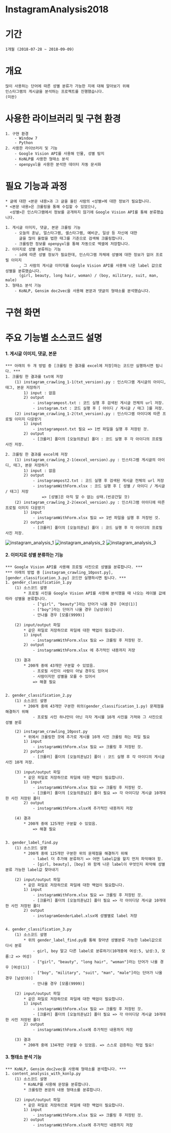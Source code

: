 # InstagramAnalysis2018

# 기간
    1개월 (2018-07-28 ~ 2018-09-09)
    
    
    
# 개요
    많이 사용하는 단어에 따른 성별 분류가 가능한 지에 대해 알아보기 위해 
    인스타그램의 게시글을 분석하는 프로젝트를 진행했습니다.
    (미완)
    
    
# 사용한 라이브러리 및 구현 환경
    1. 구현 환경
        - Window 7
        - Python
    2. 사용한 라이브러리 및 기능
        - Google Vision API를 사용해 인물, 성별 탐지
        - KoNLP를 사용한 형태소 분석
        - openpyxl을 사용한 분석한 데이터 자동 문서화


# 필요 기능과 과정
    * 글에 대한 <본문 내용>과 그 글을 올린 사람의 <성별>에 대한 정보가 필요합니다.
    * <본문 내용>은 크롤링을 통해 수집할 수 있었으나, 
      <성별>은 인스타그램에서 정보를 공개하지 않기에 Google Vision API를 통해 분류했습니다.
      
    1. 게시글 이미지, 댓글, 본문 크롤링 기능
        - 오늘의 훈남, 얼스타그램, 셀스타그램, 예비군, 일상 등 자신에 대한 
          글을 많이 올렸을 법한 태그를 기준으로 검색해 크롤링합니다.
        - 크롤링한 정보를 openpyxl을 통해 자동으로 엑셀에 저장합니다.
    2. 이미지로 성별 분류하는 기능
        - id에 따른 성별 정보가 필요한데, 인스타그램 자체에 성별에 대한 정보가 없어 프로필 이미지
          , 그 사람의 게시글 이미지를 Google Vision API를 사용해 나온 label 값으로 성별을 분류했습니다.
          (girl, beauty, long hair, woman) / (boy, military, suit, man, male)
    3. 형태소 분석 기능
        - KoNLP, Gensim doc2vec을 사용해 본문과 댓글의 형태소를 분석했습니다.

# 구현 화면



# 주요 기능별 소스코드 설명
#### 1. 게시글 이미지, 댓글, 본문 
    *** 아래의 두 개 방법 중 [크롤링 한 결과를 excel에 저장]하는 코드만 실행하시면 됩니다. ***
    1. 크롤링 한 결과를 txt에 저장
        (1) instagram_crawling_1-1(txt_version).py : 인스타그램 게시글의 아이디, 태그, 본문 저장하기
            1) input : 없음
            2) output
                - instagrampost.txt : 코드 실행 후 검색된 게시글 전체의 url 저장.
                - instagram.txt : 코드 실행 후 [ 아이디 / 게시글 / 태그 ]를 저장.
        (2) instagram_crawling_1-2(txt_version).py : 인스타그램 아이디에 따른 프로필 이미지 다운받기
            1) input
                - instagrampost.txt 필요 => 1번 파일을 실행 후 저장된 것.
            2) output
                - [크롤러] 폴더의 [오늘의훈남] 폴더 : 코드 실행 후 각 아이디의 프로필 사진 저장.
        
    2. 크롤링 한 결과를 excel에 저장
        (1) instagram_crawling_2-1(excel_version).py : 인스타그램 게시글의 아이디, 태그, 본문 저장하기
            1) input : 없음
            2) output
                - instagrampost2.txt : 코드 실행 후 검색된 게시글 전체의 url 저장
                - instagramWithForm.xlsx : 코드 실행 후 [ 성별 / 아이디 / 게시글 / 태그] 저장
                    => [성별]은 아직 알 수 없는 상태.(빈공간일 것)
        (2) instagram_crawling_2-2(excel_version).py : 인스타그램 아이디에 따른 프로필 이미지 다운받기
            1) input
                - instagramWithForm.xlsx 필요 => 1번 파일을 실행 후 저장된 것.
            2) output
                - [크롤러] 폴더의 [오늘의훈남] 폴더 : 코드 실행 후 각 아이디의 프로필 사진 저장.
   
![instagram_analysis_1](./image/instagram_analysis_1.jpg)
![instagram_analysis_2](./image/instagram_analysis_2.jpg)
![instagram_analysis_3](./image/instagram_analysis_3.jpg)
#### 2. 이미지로 성별 분류하는 기능
    *** Google Vision API를 사용해 프로필 사진으로 성별을 분류합니다. ***
    *** 아래의 방법 중 [instagram_crawling_10post.py], [gender_classification_3.py] 코드만 실행하시면 됩니다. ***
    1. gender_classification_1.py
        (1) 소스코드 설명
            * 프로필 사진을 Google Vision API를 사용해 분석했을 때 나오는 레이블 값에 따라 성별을 분류합니다.
                - ["girl", "beauty"]라는 단어가 나올 경우 [여성(1)]
                - ["boy"]라는 단어가 나올 경우 [남성(0)]
                - 안나올 경우 [모름(9999)]
                
        (2) input/output 파일
            * 같은 파일로 저장하므로 파일에 대한 백업이 필요합니다.
            1) input
                - instagramWithForm.xlsx 필요 => 크롤링 후 저장된 것.
            2) output
                - instagramWithForm.xlsx 에 추가적인 내용까지 저장
                
        (3) 결과
            * 200개 중에 43개만 구분할 수 있었음.
                - 프로필 사진이 사람이 아닐 경우도 있어서
                - 사람이지만 성별을 모를 수 있어서
                => 해결 필요
              
              
    2. gender_classification_2.py
        (1) 소스코드 설명
            * 200개 중에 43개만 구분한 위의(gender_classification_1.py) 문제점을 해결하기 위해
                - 프로필 사진 하나만이 아닌 각자 게시물 10개 사진을 가져와 그 사진으로 성별 분류
                    
        (2) instagram_crawling_10post.py
            * 위에서 크롤링한 것에 추가로 게시물 10개 사진 크롤링 하는 파일 필요
            1) input
                - instagramWithForm.xlsx 필요 => 크롤링 후 저장된 것.
            2) putput
                - [크롤러] 폴더의 [오늘의훈남2] 폴더 : 코드 실행 후 각 아이디의 게시글 사진 10개 저장.
            
        (3) input/output 파일
            * 같은 파일로 저장하므로 파일에 대한 백업이 필요합니다.
            1) input
                - instagramWithForm.xlsx 필요 => 크롤링 후 저장된 것.
                - [크롤러] 폴더의 [오늘의훈남2] 폴더 필요 => 각 아이디당 게시글 10개대한 사진 저장된 폴더
            2) output
                - instagramWithForm.xlsx에 추가적인 내용까지 저장
                
        (4) 결과
            * 200개 중에 125개만 구분할 수 있었음.
                => 해결 필요


    3. gender_label_find.py
        (1) 소스코드 설명
            * 200개 중에 125개만 구분한 위의 문제점을 해결하기 위해
                - label 더 추가해 분류하기 => 어떤 label값을 할지 먼저 파악해야 함.
                - [girl, beauty], [boy] 와 함께 나온 label이 무엇인지 파악해 성별분류 가능한 label값 찾아내기
                
        (2) input/output 파일
            * 같은 파일로 저장하므로 파일에 대한 백업이 필요합니다.
            1) input
                - instagramWithForm.xlsx 필요 => 크롤링 후 저장된 것.
                - [크롤러] 폴더의 [오늘의훈남2] 폴더 필요 => 각 아이디당 게시글 10개대한 사진 저장된 폴더
            2) output
                - instagramGenderLabel.xlsx에 성별별로 label 저장
                
                
    4. gender_classification_3.py
        (1) 소스코드 설명
            * 위의 gender_label_find.py를 통해 찾아낸 성별분류 가능한 label값으로 다시 분류
                - girl, boy 말고 다른 label로 분류하기(10개중에 여성:5, 남성:3, 모름:2 => 여성)
                - ["girl", "beauty", "long hair", "woman"]라는 단어가 나올 경우 [여성(1)]
                - ["boy", "military", "suit", "man", "male"]라는 단어가 나올 경우 [남성(0)]
                - 안나올 경우 [모름(9999)]
                
        (2) input/output 파일
            * 같은 파일로 저장하므로 파일에 대한 백업이 필요합니다.
            1) input
                - instagramWithForm.xlsx 필요 => 크롤링 후 저장된 것.
                - [크롤러] 폴더의 [오늘의훈남2] 폴더 필요 => 각 아이디당 게시글 10개대한 사진 저장된 폴더
            2) output
                - instagramWithForm.xlsx에 추가적인 내용까지 저장
                
        (3) 결과
            * 200개 중에 134개만 구분할 수 있었음. => 스스로 검증하는 작업 필요!
         
         
#### 3. 형태소 분석 기능
    *** KoNLP, Gensim doc2vec을 사용해 형태소를 분석합니다. ***
    1. content_analysis_with_konlp.py
        (1) 소스코드 설명
            * KoNLP를 사용해 문장을 분류합니다.
            * 크롤링한 본문의 내용 형태소를 분류합니다.
            
        (2) input/output 파일
            * 같은 파일로 저장하므로 파일에 대한 백업이 필요합니다.
            1) input
                - instagramWithForm.xlsx 필요 => 크롤링 후 저장된 것.
            2) output
                - instagramWithForm.xlsx에 추가적인 내용까지 저장
